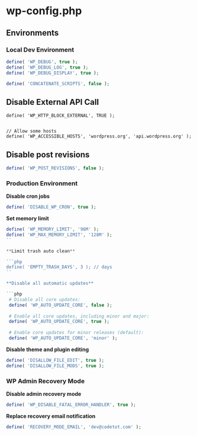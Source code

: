 # wp-config.php

## Environments

### Local Dev Environment

```php
define( 'WP_DEBUG', true );
define( 'WP_DEBUG_LOG', true );
define( 'WP_DEBUG_DISPLAY', true ); 

define( 'CONCATENATE_SCRIPTS', false );
```

## Disable External API Call

```
define( 'WP_HTTP_BLOCK_EXTERNAL', TRUE );


// Allow some hosts
define( 'WP_ACCESSIBLE_HOSTS', 'wordpress.org', 'api.wordpress.org' );
```

## Disable post revisions

```php
define( 'WP_POST_REVISIONS', false );
```

### Production Environment

**Disable cron jobs**

```php
define( 'DISABLE_WP_CRON', true );
```

**Set memory limit**

```php
define( 'WP_MEMORY_LIMIT', '96M' );
define( 'WP_MAX_MEMORY_LIMIT', '128M' );
``

**Limit trash auto clean**

```php
define( 'EMPTY_TRASH_DAYS', 3 ); // days
``

**Disable all automatic updates**

```php
 # Disable all core updates:
 define( 'WP_AUTO_UPDATE_CORE', false );
 
 # Enable all core updates, including minor and major:
 define( 'WP_AUTO_UPDATE_CORE', true );
 
 # Enable core updates for minor releases (default):
 define( 'WP_AUTO_UPDATE_CORE', 'minor' );
```

**Disable theme and plugin editing**

```php
define( 'DISALLOW_FILE_EDIT', true );
define( 'DISALLOW_FILE_MODS', true );
```

### WP Admin Recovery Mode

**Disable admin recovery mode**

```php
define( 'WP_DISABLE_FATAL_ERROR_HANDLER', true );
```

**Replace recovery email notification**

```php
define( 'RECOVERY_MODE_EMAIL', 'dev@codetot.com' );
```
